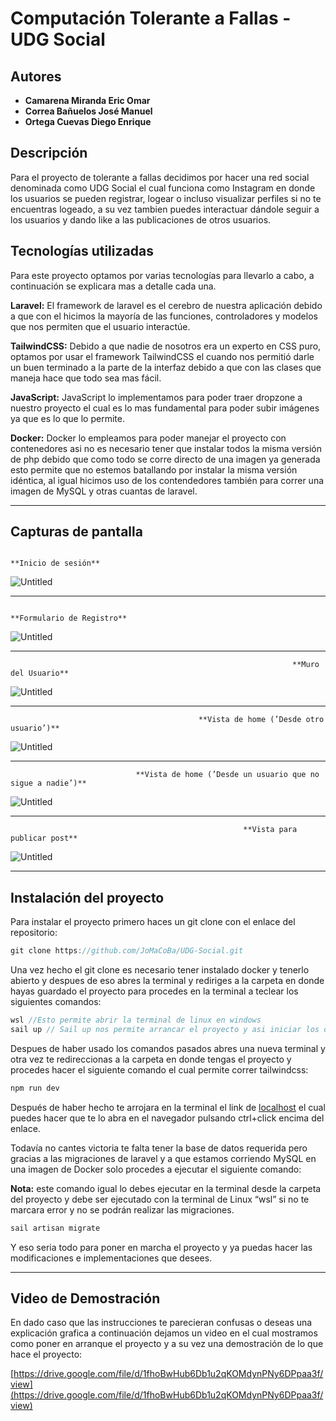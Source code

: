 # Computación Tolerante a Fallas - UDG Social

## Autores

- **Camarena Miranda Eric Omar**
- **Correa Bañuelos José Manuel**
- **Ortega Cuevas Diego Enrique**

## Descripción

Para el proyecto de tolerante a fallas decidimos por hacer una red social denominada como UDG Social el cual funciona como Instagram en donde los usuarios se pueden registrar, logear o incluso visualizar perfiles si no te encuentras logeado, a su vez tambien puedes interactuar dándole seguir a los usuarios y dando like a las publicaciones de otros usuarios.

## Tecnologías utilizadas

Para este proyecto optamos por varias tecnologías para llevarlo a cabo, a continuación se explicara mas a detalle cada una.

**Laravel:** El framework de laravel es el cerebro de nuestra aplicación debido a que con el hicimos la mayoría de las funciones, controladores y modelos que nos permiten que el usuario interactúe.

**TailwindCSS:** Debido a que nadie de nosotros era un experto en CSS puro, optamos por usar el framework TailwindCSS el cuando nos permitió darle un buen terminado a la parte de la interfaz debido a que con las clases que maneja hace que todo sea mas fácil.

**JavaScript:** JavaScript lo implementamos para poder traer dropzone a nuestro proyecto el cual es lo mas fundamental para poder subir imágenes ya que es lo que lo permite.

**Docker:** Docker lo empleamos para poder manejar el proyecto con contenedores asi no es necesario tener que instalar todos la misma versión de php debido que como todo se corre directo de una imagen ya generada esto permite que no estemos batallando por instalar la misma versión idéntica, al igual hicimos uso de los contendedores también para correr una imagen de MySQL y otras cuantas de laravel.

---

## Capturas de pantalla

                                                                      **Inicio de sesión** 

![Untitled](Computacio%CC%81n%20Tolerante%20a%20Fallas%20-%20UDG%20Social%20061d3a584dd049b98c49974acf7587d8/Untitled.png)

---

                                                               **Formulario de Registro**

![Untitled](Computacio%CC%81n%20Tolerante%20a%20Fallas%20-%20UDG%20Social%20061d3a584dd049b98c49974acf7587d8/Untitled%201.png)

---

                                                                   **Muro del Usuario**

![Untitled](Computacio%CC%81n%20Tolerante%20a%20Fallas%20-%20UDG%20Social%20061d3a584dd049b98c49974acf7587d8/Untitled%202.png)

---

                                              **Vista de home (’Desde otro usuario’)**

![Untitled](Computacio%CC%81n%20Tolerante%20a%20Fallas%20-%20UDG%20Social%20061d3a584dd049b98c49974acf7587d8/Untitled%203.png)

---

                                **Vista de home (’Desde un usuario que no sigue a nadie’)**

![Untitled](Computacio%CC%81n%20Tolerante%20a%20Fallas%20-%20UDG%20Social%20061d3a584dd049b98c49974acf7587d8/Untitled%204.png)

---

                                                        **Vista para publicar post**

![Untitled](Computacio%CC%81n%20Tolerante%20a%20Fallas%20-%20UDG%20Social%20061d3a584dd049b98c49974acf7587d8/Untitled%205.png)

---

## Instalación del proyecto

Para instalar el proyecto primero haces un git clone con el enlace del repositorio:

```jsx
git clone https://github.com/JoMaCoBa/UDG-Social.git
```

Una vez hecho el git clone es necesario tener instalado docker y tenerlo abierto y despues de eso abres la terminal y rediriges a la carpeta en donde hayas guardado el proyecto para procedes en la terminal a teclear los siguientes comandos:

```jsx
wsl //Esto permite abrir la terminal de linux en windows
sail up // Sail up nos permite arrancar el proyecto y asi iniciar los contenedores en docker
```

Despues de haber usado los comandos pasados abres una nueva terminal y otra vez te redireccionas a la carpeta en donde tengas el proyecto y procedes hacer el siguiente comando el cual permite correr tailwindcss:

```jsx
npm run dev
```

Después de haber hecho te arrojara en la terminal el link de [localhost](http://localhost) el cual puedes hacer que te lo abra en el navegador pulsando ctrl+click encima del enlace.

Todavía no cantes victoria te falta tener la base de datos requerida pero gracias a las migraciones de laravel y a que estamos corriendo MySQL en una imagen de Docker solo procedes a ejecutar el siguiente comando:

**Nota:** este comando igual lo debes ejecutar en la terminal desde la carpeta del proyecto y debe ser ejecutado con la terminal de Linux “wsl” si no te marcara error y no se podrán realizar las migraciones.

```jsx
sail artisan migrate
```

Y eso seria todo para poner en marcha el proyecto y ya puedas hacer las modificaciones e implementaciones que desees.

---

## Video de Demostración

En dado caso que las instrucciones te parecieran confusas o deseas una explicación grafica a continuación dejamos un video en el cual mostramos como poner en arranque el proyecto y a su vez una demostración de lo que hace el proyecto:

[https://drive.google.com/file/d/1fhoBwHub6Db1u2qKOMdynPNy6DPpaa3f/view](https://drive.google.com/file/d/1fhoBwHub6Db1u2qKOMdynPNy6DPpaa3f/view)